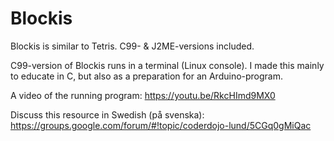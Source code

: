 # Blockis
Blockis is similar to Tetris. C99- &amp; J2ME-versions included.

C99-version of Blockis runs in a terminal (Linux console). I made this mainly to educate in C,
but also as a preparation for an Arduino-program.

A video of the running program: https://youtu.be/RkcHImd9MX0

Discuss this resource in Swedish (på svenska): https://groups.google.com/forum/#!topic/coderdojo-lund/5CGq0gMiQac
